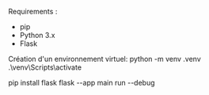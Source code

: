 Requirements :
- pip
- Python 3.x
- Flask

Création d'un environnement virtuel:
python -m venv .venv
.\venv\Scripts\activate

pip install flask
flask --app main run --debug